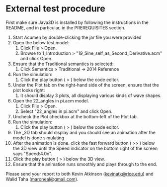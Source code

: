# External test procedure

First make sure Java3D is installed by following the instructions in
the README, and in particular, in the PREREQUISITES section.

1. Start Acumen by double-clicking the jar file you were provided
2. Open the below test model:
    1. Click File > Open.
    2. Browse to 1_Introduction > "19_Sine_self_as_Second_Derivative.acm" and click Open.
3. Ensure that the Traditional semantics is selected:
    1. Click Semantics > Traditional -> 2014 Reference
4. Run the simulation:
    1. Click the play button ( > ) below the code editor.
5. Under the Plot tab on the right-hand side of the screen, ensure that the plot looks right:
    1. It should display 3 plots, all displaying various kinds of wave shapes.
6. Open the 22_angles in pi.acm model.
    1. Click File > Open.
    2. Select "22_angles in pi.acm" and click Open.
7. Uncheck the Plot checkbox at the bottom-left of the Plot tab.
8. Run the simulation:
    1. Click the play button ( > ) below the code editor.
9. The _3D tab should display and you should see an animation after the model 
    is done simulating
10. After the animation is done. click the fast forward button ( >> )
    below the 3D view until the Speed indicator on the bottom right of
    the screen says "Speed:4.0x".
11. Click the play button ( > ) below the 3D view.
12. Ensure that the animation runs smoothly and plays through to the end.

Please send your report to both Kevin Atkinson (kevinatk@rice.edu) and
Walid Taha (maroneal@gmail.com).
